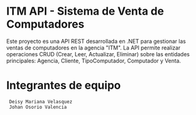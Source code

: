 # ITM API - Sistema de Venta de Computadores

Este proyecto es una API REST desarrollada en .NET para gestionar las ventas de computadores en la agencia "ITM". La API permite realizar operaciones CRUD (Crear, Leer, Actualizar, Eliminar) sobre las entidades principales: Agencia, Cliente, TipoComputador, Computador y Venta.

# Integrantes de equipo

```
 Deisy Mariana Velasquez
 Johan Osorio Valencia
```